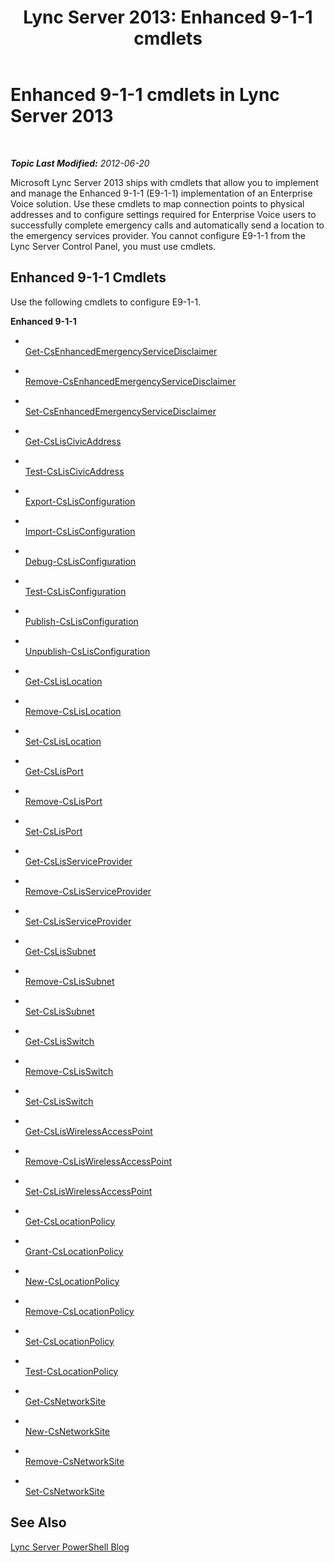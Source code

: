 ﻿---
title: 'Lync Server 2013: Enhanced 9-1-1 cmdlets'
TOCTitle: Enhanced 9-1-1 cmdlets
ms:assetid: e560c688-7b34-4bd7-8104-24f390644105
ms:mtpsurl: https://technet.microsoft.com/en-us/library/Gg415678(v=OCS.15)
ms:contentKeyID: 48185650
ms.date: 07/23/2014
mtps_version: v=OCS.15
---

<div data-xmlns="http://www.w3.org/1999/xhtml">

<div class="topic" data-xmlns="http://www.w3.org/1999/xhtml" data-msxsl="urn:schemas-microsoft-com:xslt" data-cs="http://msdn.microsoft.com/en-us/">

<div data-asp="http://msdn2.microsoft.com/asp">

# Enhanced 9-1-1 cmdlets in Lync Server 2013

</div>

<div id="mainSection">

<div id="mainBody">

<span> </span>

_**Topic Last Modified:** 2012-06-20_

Microsoft Lync Server 2013 ships with cmdlets that allow you to implement and manage the Enhanced 9-1-1 (E9-1-1) implementation of an Enterprise Voice solution. Use these cmdlets to map connection points to physical addresses and to configure settings required for Enterprise Voice users to successfully complete emergency calls and automatically send a location to the emergency services provider. You cannot configure E9-1-1 from the Lync Server Control Panel, you must use cmdlets.

<div>

## Enhanced 9-1-1 Cmdlets

Use the following cmdlets to configure E9-1-1.

**Enhanced 9-1-1**

  - <span></span>  
    [Get-CsEnhancedEmergencyServiceDisclaimer](https://technet.microsoft.com/en-us/library/Gg412877(v=OCS.15))

  - <span></span>  
    [Remove-CsEnhancedEmergencyServiceDisclaimer](remove-csenhancedemergencyservicedisclaimer.md)

  - <span></span>  
    [Set-CsEnhancedEmergencyServiceDisclaimer](set-csenhancedemergencyservicedisclaimer.md)

<!-- end list -->

  - <span></span>  
    [Get-CsLisCivicAddress](https://technet.microsoft.com/en-us/library/Gg398459(v=OCS.15))

  - <span></span>  
    [Test-CsLisCivicAddress](test-csliscivicaddress.md)

<!-- end list -->

  - <span></span>  
    [Export-CsLisConfiguration](https://technet.microsoft.com/en-us/library/Gg398539(v=OCS.15))

  - <span></span>  
    [Import-CsLisConfiguration](import-cslisconfiguration.md)

  - <span></span>  
    [Debug-CsLisConfiguration](https://technet.microsoft.com/en-us/library/Gg398710(v=OCS.15))

  - <span></span>  
    [Test-CsLisConfiguration](test-cslisconfiguration.md)

  - <span></span>  
    [Publish-CsLisConfiguration](publish-cslisconfiguration.md)

  - <span></span>  
    [Unpublish-CsLisConfiguration](unpublish-cslisconfiguration.md)

<!-- end list -->

  - <span></span>  
    [Get-CsLisLocation](https://technet.microsoft.com/en-us/library/Gg412834(v=OCS.15))

  - <span></span>  
    [Remove-CsLisLocation](remove-cslislocation.md)

  - <span></span>  
    [Set-CsLisLocation](set-cslislocation.md)

<!-- end list -->

  - <span></span>  
    [Get-CsLisPort](https://technet.microsoft.com/en-us/library/Gg398820(v=OCS.15))

  - <span></span>  
    [Remove-CsLisPort](remove-cslisport.md)

  - <span></span>  
    [Set-CsLisPort](set-cslisport.md)

<!-- end list -->

  - <span></span>  
    [Get-CsLisServiceProvider](https://technet.microsoft.com/en-us/library/Gg398116(v=OCS.15))

  - <span></span>  
    [Remove-CsLisServiceProvider](remove-cslisserviceprovider.md)

  - <span></span>  
    [Set-CsLisServiceProvider](set-cslisserviceprovider.md)

<!-- end list -->

  - <span></span>  
    [Get-CsLisSubnet](https://technet.microsoft.com/en-us/library/Gg398473(v=OCS.15))

  - <span></span>  
    [Remove-CsLisSubnet](remove-cslissubnet.md)

  - <span></span>  
    [Set-CsLisSubnet](set-cslissubnet.md)

<!-- end list -->

  - <span></span>  
    [Get-CsLisSwitch](https://technet.microsoft.com/en-us/library/Gg425769(v=OCS.15))

  - <span></span>  
    [Remove-CsLisSwitch](remove-cslisswitch.md)

  - <span></span>  
    [Set-CsLisSwitch](set-cslisswitch.md)

<!-- end list -->

  - <span></span>  
    [Get-CsLisWirelessAccessPoint](https://technet.microsoft.com/en-us/library/Gg398117(v=OCS.15))

  - <span></span>  
    [Remove-CsLisWirelessAccessPoint](remove-csliswirelessaccesspoint.md)

  - <span></span>  
    [Set-CsLisWirelessAccessPoint](set-csliswirelessaccesspoint.md)

<!-- end list -->

  - <span></span>  
    [Get-CsLocationPolicy](https://technet.microsoft.com/en-us/library/Gg398911(v=OCS.15))

  - <span></span>  
    [Grant-CsLocationPolicy](grant-cslocationpolicy.md)

  - <span></span>  
    [New-CsLocationPolicy](new-cslocationpolicy.md)

  - <span></span>  
    [Remove-CsLocationPolicy](remove-cslocationpolicy.md)

  - <span></span>  
    [Set-CsLocationPolicy](set-cslocationpolicy.md)

  - <span></span>  
    [Test-CsLocationPolicy](test-cslocationpolicy.md)

<!-- end list -->

  - <span></span>  
    [Get-CsNetworkSite](https://technet.microsoft.com/en-us/library/Gg398766(v=OCS.15))

  - <span></span>  
    [New-CsNetworkSite](new-csnetworksite.md)

  - <span></span>  
    [Remove-CsNetworkSite](remove-csnetworksite.md)

  - <span></span>  
    [Set-CsNetworkSite](set-csnetworksite.md)

</div>

<div>

## See Also


[Lync Server PowerShell Blog](http://go.microsoft.com/fwlink/p/?linkid=203150)  
  

</div>

</div>

<span> </span>

</div>

</div>

</div>

